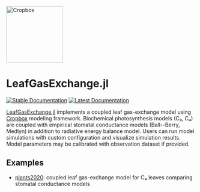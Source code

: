 <a href="https://github.com/cropbox/Cropbox.jl"><img src="https://github.com/cropbox/Cropbox.jl/raw/main/docs/src/assets/logo.svg" alt="Cropbox" width="150"></a>

# LeafGasExchange.jl

[![Stable Documentation](https://img.shields.io/badge/docs-stable-blue.svg)](https://cropbox.github.io/LeafGasExchange.jl/stable/)
[![Latest Documentation](https://img.shields.io/badge/docs-dev-blue.svg)](https://cropbox.github.io/LeafGasExchange.jl/dev/)

[LeafGasExchange.jl](https://github.com/cropbox/LeafGasExchange.jl) implements a coupled leaf gas-exchange model using [Cropbox](https://github.com/cropbox/Cropbox.jl) modeling framework. Biochemical photosynthesis models (C₃, C₄) are coupled with empirical stomatal conductance models (Ball--Berry, Medlyn) in addition to radiative energy balance model. Users can run model simulations with custom configuration and visualize simulation results. Model parameters may be calibrated with observation dataset if provided.

## Examples

- [plants2020](https://github.com/cropbox/plants2020): coupled leaf gas-exchange model for C₄ leaves comparing stomatal conductance models
